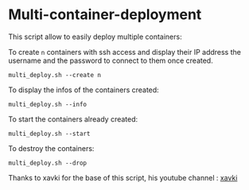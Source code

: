 # Multi-container-deployment

This script allow to easily deploy multiple containers:

To create ```n``` containers with ssh access and display their IP address the username and the password to connect to them once created.
```
multi_deploy.sh --create n
```
To display the infos of the containers created:
```
multi_deploy.sh --info
```
To start the containers already created:
```
multi_deploy.sh --start
```
To destroy the containers:
```
multi_deploy.sh --drop
```

Thanks to xavki for the base of this script, his youtube channel : [xavki](https://www.youtube.com/channel/UCs_AZuYXi6NA9tkdbhjItHQ)